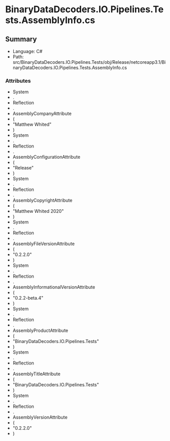﻿# BinaryDataDecoders.IO.Pipelines.Tests.AssemblyInfo.cs

## Summary

* Language: C#
* Path: src/BinaryDataDecoders.IO.Pipelines.Tests/obj/Release/netcoreapp3.1/BinaryDataDecoders.IO.Pipelines.Tests.AssemblyInfo.cs

### Attributes

 - System
 - .
 - Reflection
 - .
 - AssemblyCompanyAttribute
 - (
 - "Matthew Whited"
 - )
 - System
 - .
 - Reflection
 - .
 - AssemblyConfigurationAttribute
 - (
 - "Release"
 - )
 - System
 - .
 - Reflection
 - .
 - AssemblyCopyrightAttribute
 - (
 - "Matthew Whited 2020"
 - )
 - System
 - .
 - Reflection
 - .
 - AssemblyFileVersionAttribute
 - (
 - "0.2.2.0"
 - )
 - System
 - .
 - Reflection
 - .
 - AssemblyInformationalVersionAttribute
 - (
 - "0.2.2-beta.4"
 - )
 - System
 - .
 - Reflection
 - .
 - AssemblyProductAttribute
 - (
 - "BinaryDataDecoders.IO.Pipelines.Tests"
 - )
 - System
 - .
 - Reflection
 - .
 - AssemblyTitleAttribute
 - (
 - "BinaryDataDecoders.IO.Pipelines.Tests"
 - )
 - System
 - .
 - Reflection
 - .
 - AssemblyVersionAttribute
 - (
 - "0.2.2.0"
 - )

